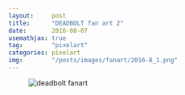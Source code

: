 ```yaml
---
layout:     post
title:      "DEADBOLT fan art 2"
date:       2016-08-07
usemathjax: true
tag:        "pixelart"
categories: pixelart
img:        "/posts/images/fanart/2016-8_1.png"
---
```


<figure>
    <img class="art" src="{{ site.image_location }}/fanart/2016-8_1.png" alt="deadbolt fanart"/>
</figure>